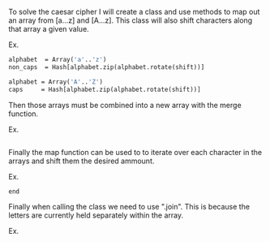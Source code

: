 To solve the caesar cipher I will create a class and use methods to map out an array from [a...z] and [A...z]. This class will also shift characters along that array a given value.

Ex.

  ```def caesar_cipher(string, shift = ())
  alphabet  = Array('a'..'z')
  non_caps  = Hash[alphabet.zip(alphabet.rotate(shift))]

  alphabet = Array('A'..'Z')
  caps     = Hash[alphabet.zip(alphabet.rotate(shift))]
```

Then those arrays must be combined into a new array with the merge function.

Ex.

 ```encrypter = non_caps.merge(caps)
 ```
Finally the map function can be used to to iterate over each character in the arrays and shift them the desired ammount.

Ex.

  ```string.chars.map { |c| encrypter.fetch(c, c) }
end
```
Finally when calling the class we need to use ".join". This is because the letters are currently held separately within the array.

Ex.

```p caesar_cipher("ButDoestheCipherwork",(2)).join
```

